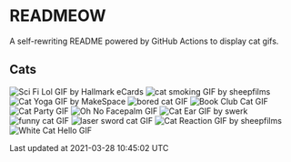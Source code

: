 # READMEOW

A self-rewriting README powered by GitHub Actions to display cat gifs.

## Cats

![Sci Fi Lol GIF by Hallmark eCards](https://media4.giphy.com/media/BzyTuYCmvSORqs1ABM/200.gif?cid=a0cc1d54ml3uhm5o8cw9s7ke6ny25q9qjdk86nf5igi742da&rid=200.gif)
![cat smoking GIF by sheepfilms](https://media4.giphy.com/media/3o6Zt481isNVuQI1l6/200.gif?cid=a0cc1d54ml3uhm5o8cw9s7ke6ny25q9qjdk86nf5igi742da&rid=200.gif)
![Cat Yoga GIF by MakeSpace](https://media1.giphy.com/media/xUPGcyi4YxcZp8dWZq/200.gif?cid=a0cc1d54ml3uhm5o8cw9s7ke6ny25q9qjdk86nf5igi742da&rid=200.gif)
![bored cat GIF](https://media1.giphy.com/media/mlvseq9yvZhba/200.gif?cid=a0cc1d54ml3uhm5o8cw9s7ke6ny25q9qjdk86nf5igi742da&rid=200.gif)
![Book Club Cat GIF](https://media3.giphy.com/media/1iu8uG2cjYFZS6wTxv/200.gif?cid=a0cc1d54ml3uhm5o8cw9s7ke6ny25q9qjdk86nf5igi742da&rid=200.gif)
![Cat Party GIF](https://media3.giphy.com/media/jpbnoe3UIa8TU8LM13/200.gif?cid=a0cc1d54ml3uhm5o8cw9s7ke6ny25q9qjdk86nf5igi742da&rid=200.gif)
![Oh No Facepalm GIF](https://media0.giphy.com/media/yFQ0ywscgobJK/200.gif?cid=a0cc1d54ml3uhm5o8cw9s7ke6ny25q9qjdk86nf5igi742da&rid=200.gif)
![Cat Ear GIF by swerk](https://media0.giphy.com/media/MCfhrrNN1goH6/200.gif?cid=a0cc1d54ml3uhm5o8cw9s7ke6ny25q9qjdk86nf5igi742da&rid=200.gif)
![funny cat GIF](https://media0.giphy.com/media/13CoXDiaCcCoyk/200.gif?cid=a0cc1d54ml3uhm5o8cw9s7ke6ny25q9qjdk86nf5igi742da&rid=200.gif)
![laser sword cat GIF](https://media3.giphy.com/media/q1MeAPDDMb43K/200.gif?cid=a0cc1d54ml3uhm5o8cw9s7ke6ny25q9qjdk86nf5igi742da&rid=200.gif)
![Cat Reaction GIF by sheepfilms](https://media1.giphy.com/media/1KoN1DMBnCMWk/200.gif?cid=a0cc1d54ml3uhm5o8cw9s7ke6ny25q9qjdk86nf5igi742da&rid=200.gif)
![White Cat Hello GIF](https://media1.giphy.com/media/vFKqnCdLPNOKc/200.gif?cid=a0cc1d54ml3uhm5o8cw9s7ke6ny25q9qjdk86nf5igi742da&rid=200.gif)


Last updated at 2021-03-28 10:45:02 UTC